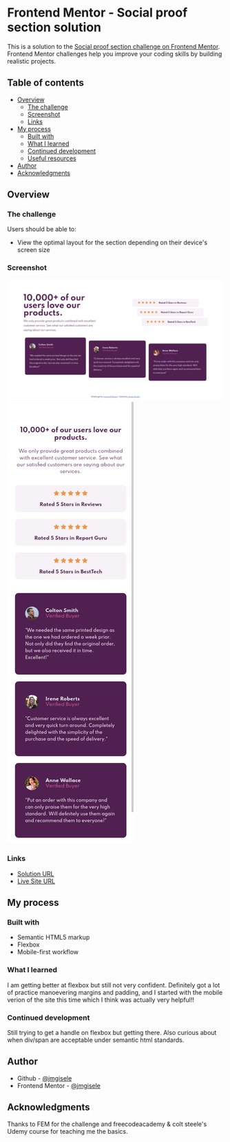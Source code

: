 # Frontend Mentor - Social proof section solution

This is a solution to the [Social proof section challenge on Frontend Mentor](https://www.frontendmentor.io/challenges/social-proof-section-6e0qTv_bA). Frontend Mentor challenges help you improve your coding skills by building realistic projects. 

## Table of contents

- [Overview](#overview)
  - [The challenge](#the-challenge)
  - [Screenshot](#screenshot)
  - [Links](#links)
- [My process](#my-process)
  - [Built with](#built-with)
  - [What I learned](#what-i-learned)
  - [Continued development](#continued-development)
  - [Useful resources](#useful-resources)
- [Author](#author)
- [Acknowledgments](#acknowledgments)

## Overview

### The challenge

Users should be able to:

- View the optimal layout for the section depending on their device's screen size

### Screenshot

![desktop](screenshots/desktop.png)
![desktop](screenshots/mobile.png)
### Links

- [Solution URL](https://github.com/jmgisele/Social-Proof-Section-Front-End-Mentors-)
- [Live Site URL](https://jmgisele.github.io/Social-Proof-Section-Front-End-Mentors-/)

## My process

### Built with

- Semantic HTML5 markup
- Flexbox
- Mobile-first workflow

### What I learned

I am getting better at flexbox but still not very confident. Definitely got a lot of practice manoevering margins and padding, and I started with the mobile verion of the site this time which I think was actually very helpful!!

### Continued development
 
 Still trying to get a handle on flexbox but getting there. Also curious about when div/span are acceptable under semantic html standards. 

## Author

- Github - [@jmgisele](https://github.com/jmgisele)
- Frontend Mentor - [@jmgisele](https://www.frontendmentor.io/profile/jmgisele)

## Acknowledgments

Thanks to FEM for the challenge and freecodeacademy & colt steele's Udemy course for teaching me the basics.